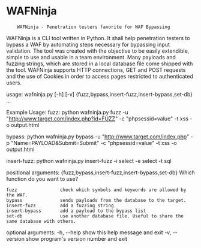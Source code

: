 # WAFNinja

	    WAFNinja - Penetration testers favorite for WAF Bypassing


WAFNinja is a CLI tool written in Python. It shall help penetration testers to bypass a WAF by
automating steps necessary for bypassing input validation. The tool was created with the objective
to be easily extendible, simple to use and usable in a team environment. Many payloads and
fuzzing strings, which are stored in a local database file come shipped with the tool. WAFNinja
supports HTTP connections, GET and POST requests and the use of Cookies in order to access
pages restricted to authenticated users.

usage: wafninja.py [-h] [-v]
                   {fuzz,bypass,insert-fuzz,insert-bypass,set-db} ...

    
Example Usage:
fuzz:
	python wafninja.py fuzz -u "http://www.target.com/index.php?id=FUZZ" 
	-c "phpsessid=value" -t xss -o output.html 

bypass:
	python wafninja.py bypass -u "http://www.target.com/index.php" 
	-p "Name=PAYLOAD&Submit=Submit" 
	-c "phpsessid=value" -t xss -o output.html

insert-fuzz:
	python wafninja.py insert-fuzz -i select -e select -t sql

positional arguments:
  {fuzz,bypass,insert-fuzz,insert-bypass,set-db}
                        Which function do you want to use?
                        
    fuzz                check which symbols and keywords are allowed by the WAF.
    bypass              sends payloads from the database to the target.
    insert-fuzz         add a fuzzing string
    insert-bypass       add a payload to the bypass list
    set-db              use another database file. Useful to share the same database with others.

optional arguments:
  -h, --help            show this help message and exit
  -v, --version         show program's version number and exit
